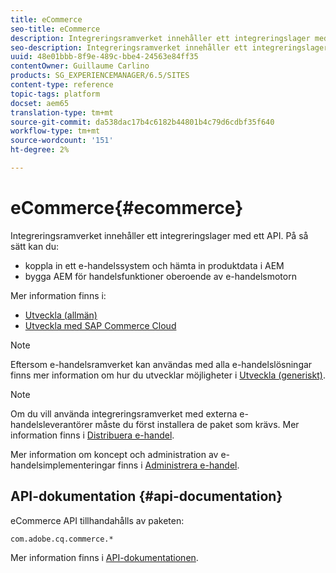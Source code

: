 ```yaml
---
title: eCommerce
seo-title: eCommerce
description: Integreringsramverket innehåller ett integreringslager med ett API
seo-description: Integreringsramverket innehåller ett integreringslager med ett API
uuid: 48e01bbb-8f9e-489c-bbe4-24563e84ff35
contentOwner: Guillaume Carlino
products: SG_EXPERIENCEMANAGER/6.5/SITES
content-type: reference
topic-tags: platform
docset: aem65
translation-type: tm+mt
source-git-commit: da538dac17b4c6182b44801b4c79d6cdbf35f640
workflow-type: tm+mt
source-wordcount: '151'
ht-degree: 2%

---
```


# eCommerce{#ecommerce}

Integreringsramverket innehåller ett integreringslager med ett API. På så sätt kan du:

* koppla in ett e-handelssystem och hämta in produktdata i AEM
* bygga AEM för handelsfunktioner oberoende av e-handelsmotorn

Mer information finns i:

* [Utveckla (allmän)](/help/commerce/cif-classic/developing/generic.md)
* [Utveckla med SAP Commerce Cloud](/help/commerce/cif-classic/developing/sap-commerce-cloud.md)

>[!NOTE]
>
>Eftersom e-handelsramverket kan användas med alla e-handelslösningar finns mer information om hur du utvecklar möjligheter i [Utveckla (generiskt)](/help/commerce/cif-classic/developing/generic.md).

>[!NOTE]
>
>Om du vill använda integreringsramverket med externa e-handelsleverantörer måste du först installera de paket som krävs. Mer information finns i [Distribuera e-handel](/help/commerce/cif-classic/deploying/ecommerce.md).
>
>Mer information om koncept och administration av e-handelsimplementeringar finns i [Administrera e-handel](/help/commerce/cif-classic/administering/ecommerce.md).

## API-dokumentation {#api-documentation}

eCommerce API tillhandahålls av paketen:

`com.adobe.cq.commerce.*`

Mer information finns i [API-dokumentationen](https://helpx.adobe.com/experience-manager/6-5/sites/developing/using/reference-materials/javadoc/index.html).

